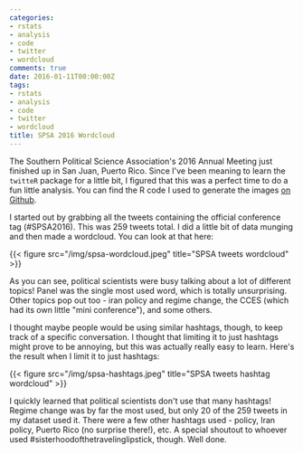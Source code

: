 ```yaml
---
categories:
- rstats
- analysis
- code
- twitter
- wordcloud
comments: true
date: 2016-01-11T00:00:00Z
tags:
- rstats
- analysis
- code
- twitter
- wordcloud
title: SPSA 2016 Wordcloud
---
```


The Southern Political Science Association's 2016 Annual Meeting just
finished up in San Juan, Puerto Rico. Since I've been meaning to learn
the `twitteR` package for a little bit, I figured that this was a
perfect time to do a fun little analysis. You can find the R code I
used to generate the images
[on Github](https://github.com/jabranham/jabranham.github.io/blob/master/code/spsa-2016-wordcloud.R). 

I started out by grabbing all the tweets containing the official
conference tag (#SPSA2016). This was 259 tweets total. I did a little
bit of data munging and then made a wordcloud. You can look at that
here: 

{{< figure src="/img/spsa-wordcloud.jpeg" title="SPSA tweets wordcloud" >}}

As you can see, political scientists were busy talking about a lot of
different topics! Panel was the single most used word, which is
totally unsurprising. Other topics pop out too - iran policy and
regime change, the CCES (which had its own little "mini conference"),
and some others. 

I thought maybe people would be using similar hashtags, though, to
keep track of a specific conversation. I thought that limiting it to
just hashtags might prove to be annoying, but this was actually really
easy to learn. Here's the result when I limit it to just hashtags:

{{< figure src="/img/spsa-hashtags.jpeg" title="SPSA tweets hashtag wordcloud" >}}

I quickly learned that political scientists don't use that many
hashtags! Regime change was by far the most used, but only 20 of the
259 tweets in my dataset used it. There were a few other hashtags
used - policy, Iran policy, Puerto Rico (no surprise there!), etc. A
special shoutout to whoever used #sisterhoodofthetravelinglipstick,
though. Well done. 
